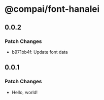 # @compai/font-hanalei

## 0.0.2

### Patch Changes

- b971bb4f: Update font data

## 0.0.1

### Patch Changes

- Hello, world!
